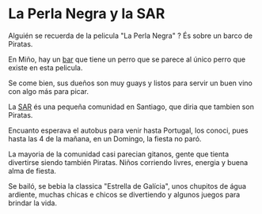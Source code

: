 # La Perla Negra y la SAR

Alguién se recuerda de la pelicula "La Perla Negra" ? És sobre un barco de Piratas. 

En Miño, hay un [bar](https://mesonlajuderia.com/o48082-perla-negra/) que tiene un perro que se parece al único perro que existe en esta pelicula. 

Se come bien, sus dueños son muy guays y listos para servir un buen vino con algo más para picar. 

La [SAR](https://www.elcorreogallego.es/santiago/2025/08/15/arrancan-concurridas-fiestas-sar-verdade-120657184.html) és una pequeña comunidad en Santiago, que diria que tambien son Piratas. 

Encuanto esperava el autobus para venir hasta Portugal, los conoci, pues hasta las 4 de la mañana, en un Domingo, la fiesta no paró. 

La mayoria de la comunidad casi parecian gitanos, gente que tienta divertirse siendo también Piratas. Niños corriendo livres, energia y buena alma de fiesta. 

Se bailó, se bebia la classica "Estrella de Galícia", unos chupitos de água ardiente, muchas chicas e chicos se divertiendo y algunos juegos para brindar la vida. 


